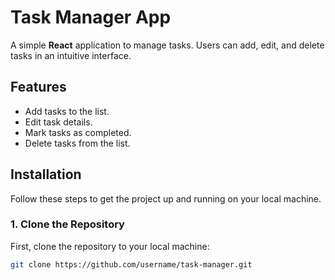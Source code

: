 # Task Manager App

A simple **React** application to manage tasks. Users can add, edit, and delete tasks in an intuitive interface.

## Features

- Add tasks to the list.
- Edit task details.
- Mark tasks as completed.
- Delete tasks from the list.

## Installation

Follow these steps to get the project up and running on your local machine.

### 1. Clone the Repository

First, clone the repository to your local machine:

```bash
git clone https://github.com/username/task-manager.git
